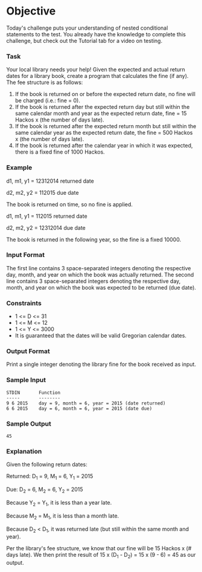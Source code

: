 # Objective

Today's challenge puts your understanding of nested conditional statements to the test. You already have the knowledge to complete this challenge, but check out the Tutorial tab for a video on testing.

### Task

Your local library needs your help! Given the expected and actual return dates for a library book, create a program that calculates the fine (if any). The fee structure is as follows:

1. If the book is returned on or before the expected return date, no fine will be charged (i.e.: fine = 0).
2. If the book is returned after the expected return day but still within the same calendar month and year as the expected return date, fine = 15 Hackos x (the number of days late).
3. If the book is returned after the expected return month but still within the same calendar year as the expected return date, the fine = 500 Hackos x (the number of days late).
4. If the book is returned after the calendar year in which it was expected, there is a fixed fine of 1000 Hackos.

### Example

d1, m1, y1 = 12312014 returned date

d2, m2, y2 = 112015 due date

The book is returned on time, so no fine is applied.

d1, m1, y1 = 112015 returned date

d2, m2, y2 = 12312014 due date

The book is returned in the following year, so the fine is a fixed 10000.

### Input Format

The first line contains 3 space-separated integers denoting the respective day, month, and year on which the book was actually returned.
The second line contains 3 space-separated integers denoting the respective day, month, and year on which the book was expected to be returned (due date).

### Constraints

-   1 <= D <= 31
-   1 <= M <= 12
-   1 <= Y <= 3000
-   It is guaranteed that the dates will be valid Gregorian calendar dates.

### Output Format

Print a single integer denoting the library fine for the book received as input.

### Sample Input

```
STDIN       Function
-----       --------
9 6 2015    day = 9, month = 6, year = 2015 (date returned)
6 6 2015    day = 6, month = 6, year = 2015 (date due)
```

### Sample Output

```
45
```

### Explanation

Given the following return dates:

Returned: D<sub>1</sub> = 9, M<sub>1</sub> = 6, Y<sub>1</sub> = 2015

Due: D<sub>2</sub> = 6, M<sub>2</sub> = 6, Y<sub>2</sub> = 2015

Because Y<sub>2</sub> = Y<sub>1</sub>, it is less than a year late.

Because M<sub>2</sub> = M<sub>1</sub>, it is less than a month late.

Because D<sub>2</sub> < D<sub>1</sub>, it was returned late (but still within the same month and year).

Per the library's fee structure, we know that our fine will be 15 Hackos x (# days late). We then print the result of 15 x (D<sub>1</sub> - D<sub>2</sub>) = 15 x (9 - 6) = 45 as our output.
